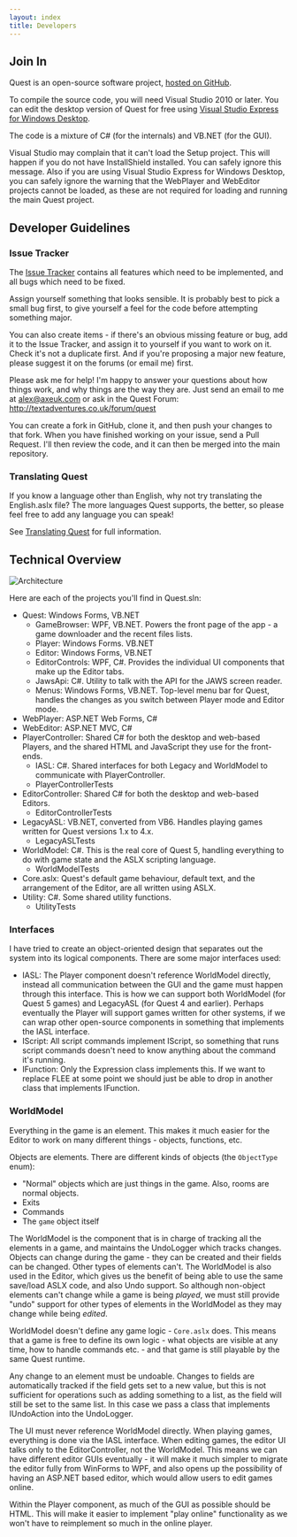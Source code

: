 ```yaml
---
layout: index
title: Developers
---
```


Join In
-------

Quest is an open-source software project, [hosted on GitHub](https://github.com/textadventures/quest).

To compile the source code, you will need Visual Studio 2010 or later. You can edit the desktop version of Quest for free using [Visual Studio Express for Windows Desktop](http://www.microsoft.com/visualstudio/eng/downloads#d-express-windows-desktop).

The code is a mixture of C\# (for the internals) and VB.NET (for the GUI).

Visual Studio may complain that it can't load the Setup project. This will happen if you do not have InstallShield installed. You can safely ignore this message. Also if you are using Visual Studio Express for Windows Desktop, you can safely ignore the warning that the WebPlayer and WebEditor projects cannot be loaded, as these are not required for loading and running the main Quest project.

Developer Guidelines
--------------------

### Issue Tracker

The [Issue Tracker](https://github.com/textadventures/quest/issues) contains all features which need to be implemented, and all bugs which need to be fixed.

Assign yourself something that looks sensible. It is probably best to pick a small bug first, to give yourself a feel for the code before attempting something major.

You can also create items - if there's an obvious missing feature or bug, add it to the Issue Tracker, and assign it to yourself if you want to work on it. Check it's not a duplicate first. And if you're proposing a major new feature, please suggest it on the forums (or email me) first.

Please ask me for help! I'm happy to answer your questions about how things work, and why things are the way they are. Just send an email to me at <alex@axeuk.com> or ask in the Quest Forum: <http://textadventures.co.uk/forum/quest>

You can create a fork in GitHub, clone it, and then push your changes to that fork. When you have finished working on your issue, send a Pull Request. I'll then review the code, and it can then be merged into the main repository.

### Translating Quest

If you know a language other than English, why not try translating the English.aslx file? The more languages Quest supports, the better, so please feel free to add any language you can speak!

See [Translating Quest](guides/translating_quest.html) for full information.

Technical Overview
------------------

![](architecture.png "Architecture")

Here are each of the projects you'll find in Quest.sln:

- Quest: Windows Forms, VB.NET
	- GameBrowser: WPF, VB.NET. Powers the front page of the app - a game downloader and the recent files lists.
	- Player: Windows Forms. VB.NET
	- Editor: Windows Forms, VB.NET
	- EditorControls: WPF, C#. Provides the individual UI components that make up the Editor tabs.
	- JawsApi: C#. Utility to talk with the API for the JAWS screen reader.
	- Menus: Windows Forms, VB.NET. Top-level menu bar for Quest, handles the changes as you switch between Player mode and Editor mode.
- WebPlayer: ASP.NET Web Forms, C#
- WebEditor: ASP.NET MVC, C#
- PlayerController: Shared C# for both the desktop and web-based Players, and the shared HTML and JavaScript they use for the front-ends.
	- IASL: C#. Shared interfaces for both Legacy and WorldModel to communicate with PlayerController.
	- PlayerControllerTests
- EditorController: Shared C# for both the desktop and web-based Editors.
	- EditorControllerTests
- LegacyASL: VB.NET, converted from VB6. Handles playing games written for Quest versions 1.x to 4.x.
	- LegacyASLTests
- WorldModel: C#. This is the real core of Quest 5, handling everything to do with game state and the ASLX scripting language.
	- WorldModelTests
- Core.aslx: Quest's default game behaviour, default text, and the arrangement of the Editor, are all written using ASLX.
- Utility: C#. Some shared utility functions.
	- UtilityTests


### Interfaces

I have tried to create an object-oriented design that separates out the system into its logical components. There are some major interfaces used:

-   IASL: The Player component doesn't reference WorldModel directly, instead all communication between the GUI and the game must happen through this interface. This is how we can support both WorldModel (for Quest 5 games) and LegacyASL (for Quest 4 and earlier). Perhaps eventually the Player will support games written for other systems, if we can wrap other open-source components in something that implements the IASL interface.
-   IScript: All script commands implement IScript, so something that runs script commands doesn't need to know anything about the command it's running.
-   IFunction: Only the Expression class implements this. If we want to replace FLEE at some point we should just be able to drop in another class that implements IFunction.

### WorldModel

Everything in the game is an element. This makes it much easier for the Editor to work on many different things - objects, functions, etc.

Objects are elements. There are different kinds of objects (the `ObjectType` enum):

-   "Normal" objects which are just things in the game. Also, rooms are normal objects.
-   Exits
-   Commands
-   The `game` object itself

The WorldModel is the component that is in charge of tracking all the elements in a game, and maintains the UndoLogger which tracks changes. Objects can change during the game - they can be created and their fields can be changed. Other types of elements can't. The WorldModel is also used in the Editor, which gives us the benefit of being able to use the same save/load ASLX code, and also Undo support. So although non-object elements can't change while a game is being *played*, we must still provide "undo" support for other types of elements in the WorldModel as they may change while being *edited*.

WorldModel doesn't define any game logic - `Core.aslx` does. This means that a game is free to define its own logic - what objects are visible at any time, how to handle commands etc. - and that game is still playable by the same Quest runtime.

Any change to an element must be undoable. Changes to fields are automatically tracked if the field gets set to a new value, but this is not sufficient for operations such as adding something to a list, as the field will still be set to the same list. In this case we pass a class that implements IUndoAction into the UndoLogger.

The UI must never reference WorldModel directly. When playing games, everything is done via the IASL interface. When editing games, the editor UI talks only to the EditorController, not the WorldModel. This means we can have different editor GUIs eventually - it will make it much simpler to migrate the editor fully from WinForms to WPF, and also opens up the possibility of having an ASP.NET based editor, which would allow users to edit games online.

Within the Player component, as much of the GUI as possible should be HTML. This will make it easier to implement "play online" functionality as we won't have to reimplement so much in the online player.

